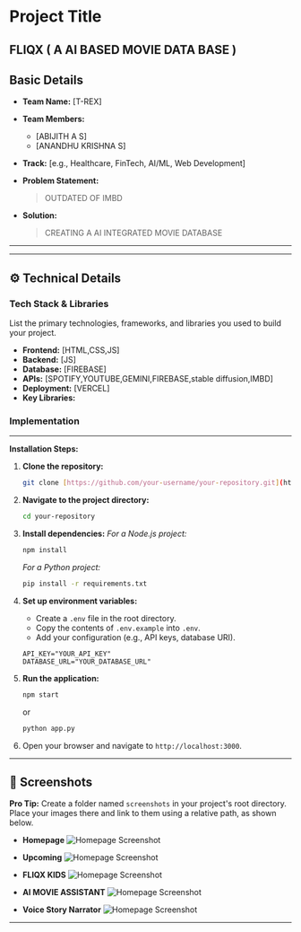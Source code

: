 # Project Title
FLIQX  ( A AI BASED MOVIE DATA BASE )
---

## Basic Details

* **Team Name:** [T-REX]
* **Team Members:**
    * [ABIJITH A S]
    * [ANANDHU KRISHNA S]


* **Track:** [e.g., Healthcare, FinTech, AI/ML, Web Development]
* **Problem Statement:**
    > OUTDATED OF IMBD
* **Solution:**
    > CREATING A AI INTEGRATED MOVIE DATABASE

---



---

## ⚙️ Technical Details

### Tech Stack & Libraries

List the primary technologies, frameworks, and libraries you used to build your project.

* **Frontend:** [HTML,CSS,JS]
* **Backend:** [JS]
* **Database:** [FIREBASE]
* **APIs:** [SPOTIFY,YOUTUBE,GEMINI,FIREBASE,stable diffusion,IMBD]
* **Deployment:** [VERCEL]
* **Key Libraries:**
  

### Implementation


---


**Installation Steps:**

1.  **Clone the repository:**
    ```bash
    git clone [https://github.com/your-username/your-repository.git](https://github.com/your-username/your-repository.git)
    ```
2.  **Navigate to the project directory:**
    ```bash
    cd your-repository
    ```
3.  **Install dependencies:**
    *For a Node.js project:*
    ```bash
    npm install
    ```
    *For a Python project:*
    ```bash
    pip install -r requirements.txt
    ```
4.  **Set up environment variables:**
    * Create a `.env` file in the root directory.
    * Copy the contents of `.env.example` into `.env`.
    * Add your configuration (e.g., API keys, database URI).
    ```
    API_KEY="YOUR_API_KEY"
    DATABASE_URL="YOUR_DATABASE_URL"
    ```

5.  **Run the application:**
    ```bash
    npm start
    ```
    or
    ```bash
    python app.py
    ```
6.  Open your browser and navigate to `http://localhost:3000`.

---

## 📸 Screenshots

**Pro Tip:** Create a folder named `screenshots` in your project's root directory. Place your images there and link to them using a relative path, as shown below.

* **Homepage**
   ![Homepage Screenshot](https://dl.dropbox.com/scl/fi/5g13dx4nut3i0hgzforq7/Screenshot-2025-07-20-133550.png?rlkey=sdkqnp1qu4vvxypr1hujsprxq&st=0rnw40b0&dl=0)

* **Upcoming**
   ![Homepage Screenshot](https://dl.dropbox.com/scl/fi/g79fffkf1l35dkk81otqs/Screenshot-2025-07-20-133508.png?rlkey=assfeqt6zsiqsqbm612dz49lf&st=h1mnaptt&dl=0)
* **FLIQX KIDS**
   ![Homepage Screenshot](https://dl.dropbox.com/scl/fi/zuntwjeps1b6ao49hmppy/Screenshot-2025-07-20-133606.png?rlkey=f3k51r8nzpgz99dhbmkjav4ir&st=zlbk6843&dl=0)

* **AI MOVIE ASSISTANT**
   ![Homepage Screenshot](https://dl.dropbox.com/scl/fi/84rq8ow2acwywywrjxtvz/Screenshot-2025-07-20-133631.png?rlkey=y7coqdnihb121h8ju89licogw&st=z9wziifs&dl=0)

* **Voice Story Narrator**
   ![Homepage Screenshot](https://dl.dropbox.com/scl/fi/gfe07jzxdfk0r16yw5bat/Screenshot-2025-07-20-133718.png?rlkey=ih3474jssoyr02au50fnwwa3d&st=ek4m5p7i&dl=0)


---
